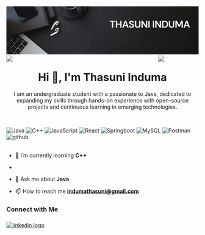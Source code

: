 ## 
![Header](/images/banner.png)
<img align="left" src="https://user-images.githubusercontent.com/65187002/144930161-2f783401-8d27-4fdf-a2f7-cc0ba32f1f1f.gif" width="21%" style="display:inline;"><img align="right" src="https://user-images.githubusercontent.com/65187002/144930161-2f783401-8d27-4fdf-a2f7-cc0ba32f1f1f.gif" width="21%" style="display:inline;">

<h1 align="center">Hi 👋, I'm Thasuni Induma</h1>

<p align="center">
  I am an undergraduate student with a passionate to Java, dedicated to expanding my skills through hands-on experience with open-source projects and continuous learning in emerging technologies.
</p>
<br>

<!--
**ThasuniInduma/ThasuniInduma** is a ✨ _special_ ✨ repository because its `README.md` (this file) appears on your GitHub profile.

Here are some ideas to get you started:

- 🔭 I’m currently working on ...
- 🌱 I’m currently learning ...
- 👯 I’m looking to collaborate on ...
- 🤔 I’m looking for help with ...
- 💬 Ask me about ...
- 📫 How to reach me: ...
- 😄 Pronouns: ...
- ⚡ Fun fact: ...
-->

  ![Java](https://img.shields.io/badge/java-%23ED8B00.svg?style=flat&logo=openjdk&logoColor=white) ![C++](https://img.shields.io/badge/-C++-blue?logo=cplusplus) ![JavaScript](https://img.shields.io/badge/javascript-%23323330.svg?style=flat&logo=javascript&logoColor=%23F7DF1E) ![React](https://img.shields.io/badge/react-%2320232a.svg?style=flat&logo=react&logoColor=%2361DAFB) ![Springboot](https://img.shields.io/badge/springboot-%23ffffff.svg?style=flat&logo=springboot&logoColor=%2303943d) ![MySQL](https://img.shields.io/badge/mysql-%23ffffff.svg?style=flat&logo=mysql&logoColor=039BE5) ![Postman](https://img.shields.io/badge/Postman-FF6C37?style=flat&logo=postman&logoColor=white) ![github](https://img.shields.io/badge/github-%2320232a.svg?style=flat&logo=github&logoColor=white)
  <br><br>

- 🌱 I’m currently learning **C++**
- 
- 💬 Ask me about **Java**

- 📫 How to reach me **indumathasuni@gmail.com**
  
<h3 align="left">Connect with Me</h3>

###

<div align="left">
  <a href="https://lk.linkedin.com/in/thasuni-induma-86a88031b" target="_blank">
    <img src="https://raw.githubusercontent.com/maurodesouza/profile-readme-generator/master/src/assets/icons/social/linkedin/default.svg" width="52" height="40" alt="linkedin logo"  />
  </a>
</div>
